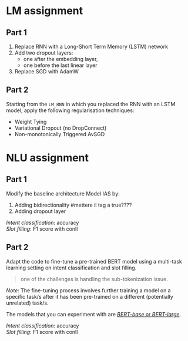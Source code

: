 # LM assignment
## Part 1
1. Replace RNN with a Long-Short Term Memory (LSTM) network
2. Add two dropout layers: 
   - one after the embedding layer,
   - one before the last linear layer
3. Replace SGD with AdamW 

## Part 2
Starting from the `LM_RNN` in which you replaced the RNN with an LSTM model, apply the following regularisation techniques:
- Weight Tying 
- Variational Dropout (no DropConnect)
- Non-monotonically Triggered AvSGD 

# NLU assignment
## Part 1
Modify the baseline architecture Model IAS by:
1. Adding bidirectionality #mettere il tag a true????
2. Adding dropout layer

*Intent classification*: accuracy <br>
*Slot filling*: F1 score with conll

## Part 2
Adapt the code to fine-tune a pre-trained BERT model using a multi-task learning setting on intent classification and slot filling. 
> one of the challenges is handling the sub-tokenization issue.

*Note*: The fine-tuning process involves further training a model on a specific task/s after it has been pre-trained on a different (potentially unrelated) task/s.


The models that you can experiment with are [*BERT-base* or *BERT-large*](https://huggingface.co/google-bert/bert-base-uncased). 

*Intent classification*: accuracy <br>
*Slot filling*: F1 score with conll
